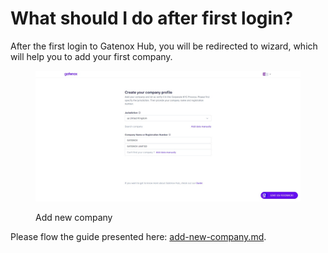 # What should I do after first login?

After the first login to Gatenox Hub, you will be redirected to wizard, which will help you to add your first company.

<figure><img src="../.gitbook/assets/company_add_NW.png" alt=""><figcaption><p>Add new company</p></figcaption></figure>

Please flow the guide presented here: [add-new-company.md](create-and-complete-company-profile/add-new-company.md "mention").

